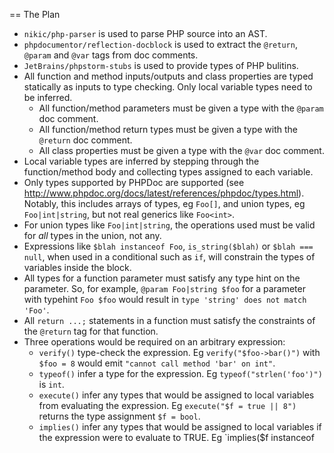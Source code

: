 

== The Plan

- `nikic/php-parser` is used to parse PHP source into an AST.
- `phpdocumentor/reflection-docblock` is used to extract the `@return`, `@param` and `@var` tags from doc comments.
- `JetBrains/phpstorm-stubs` is used to provide types of PHP bulitins.
- All function and method inputs/outputs and class properties are typed statically as inputs to type checking. Only local variable types need to be inferred.
  - All function/method parameters must be given a type with the `@param` doc comment.
  - All function/method return types must be given a type with the `@return` doc comment.
  - All class properties must be given a type with the `@var` doc comment.
- Local variable types are inferred by stepping through the function/method body and collecting types assigned to each variable.
- Only types supported by PHPDoc are supported (see http://www.phpdoc.org/docs/latest/references/phpdoc/types.html). Notably, this includes arrays of types, eg `Foo[]`, and union types, eg `Foo|int|string`, but not real generics like `Foo<int>`.
- For union types like `Foo|int|string`, the operations used must be valid for _all_ types in the union, not any.
- Expressions like `$blah instanceof Foo`, `is_string($blah)` or `$blah === null`, when used in a conditional such as `if`, will constrain the types of variables inside the block.
- All types for a function parameter must satisfy any type hint on the parameter. So, for example, `@param Foo|string $foo` for a parameter with typehint `Foo $foo` would result in `type 'string' does not match 'Foo'`.
- All `return ...;` statements in a function must satisfy the constraints of the `@return` tag for that function.
- Three operations would be required on an arbitrary expression:
  - `verify()` type-check the expression. Eg `verify("$foo->bar()")` with `$foo = 8` would emit `"cannot call method 'bar' on int"`.
  - `typeof()` infer a type for the expression. Eg `typeof("strlen('foo')")` is `int`.
  - `execute()` infer any types that would be assigned to local variables from evaluating the expression. Eg `execute("$f = true || 8")` returns the type assignment `$f = bool`.
  - `implies()` infer any types that would be assigned to local variables if the expression were to evaluate to TRUE. Eg `implies($f instanceof

